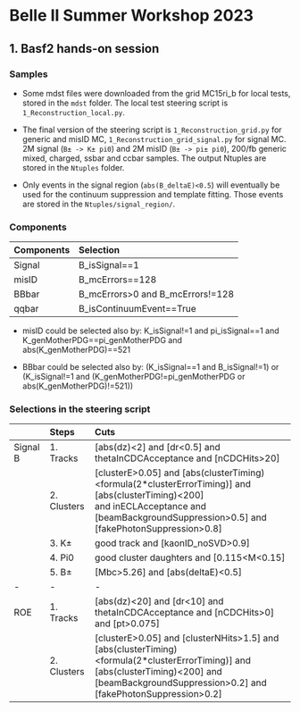 <!-- #region -->
# Belle II Summer Workshop 2023

## 1. Basf2 hands-on session

### Samples

- Some mdst files were downloaded from the grid MC15ri_b for local tests, stored in the `mdst` folder. The local test steering script is `1_Reconstruction_local.py`.

- The final version of the steering script is `1_Reconstruction_grid.py` for generic and misID MC, `1_Reconstruction_grid_signal.py` for signal MC. 2M signal (`B± -> K± pi0`) and 2M misID (`B± -> pi± pi0`), 200/fb generic mixed, charged, ssbar and ccbar samples. The output Ntuples are stored in the `Ntuples` folder.

- Only events in the signal region (`abs(B_deltaE)<0.5`) will eventually be used for the continuum suppression and template fitting. Those events are stored in the `Ntuples/signal_region/`.

### Components

|Components|Selection|
|:---|:---|
|Signal|B_isSignal==1|
|misID|B_mcErrors==128|
|BBbar|B_mcErrors>0 and B_mcErrors!=128|
|qqbar|B_isContinuumEvent==True|

- misID could be selected also by: K_isSignal!=1 and pi_isSignal==1 and K_genMotherPDG==pi_genMotherPDG and abs(K_genMotherPDG)==521

- BBbar could be selected also by: (K_isSignal==1 and B_isSignal!=1) or (K_isSignal!=1 and (K_genMotherPDG!=pi_genMotherPDG or abs(K_genMotherPDG)!=521))


### Selections in the steering script

||Steps|Cuts|
|:---|:---|:---|
|Signal B|1. Tracks|[abs(dz)<2] and [dr<0.5] and thetaInCDCAcceptance and [nCDCHits>20]|
||2. Clusters|[clusterE>0.05] and [abs(clusterTiming)<formula(2*clusterErrorTiming)] and [abs(clusterTiming)<200] <br>and inECLAcceptance and [beamBackgroundSuppression>0.5] and [fakePhotonSuppression>0.8] |
||3. K±| good track and [kaonID_noSVD>0.9]|
||4. Pi0| good cluster daughters and [0.115<M<0.15]|
||5. B±|[Mbc>5.26] and [abs(deltaE)<0.5]|
|-|-|-|
|ROE| 1. Tracks|[abs(dz)<20] and [dr<10] and thetaInCDCAcceptance and [nCDCHits>0] and [pt>0.075]|
||2. Clusters|[clusterE>0.05] and [clusterNHits>1.5] and [abs(clusterTiming)<formula(2*clusterErrorTiming)] and <br>[abs(clusterTiming)<200] and [beamBackgroundSuppression>0.2] and [fakePhotonSuppression>0.2]|
<!-- #endregion -->

```python

```
